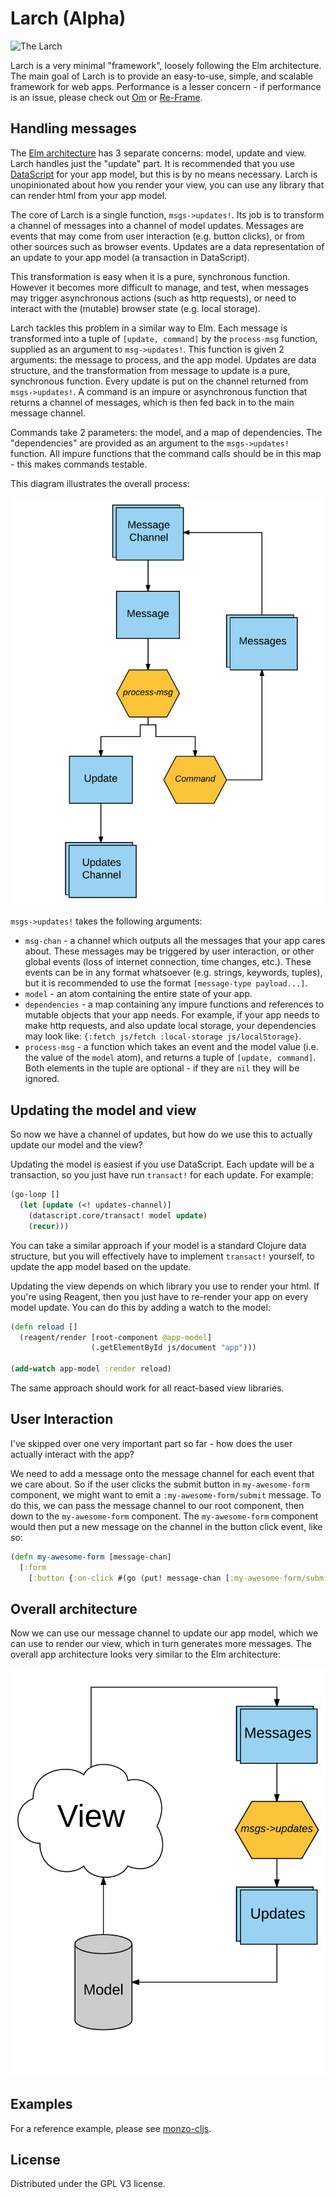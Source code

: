 # Larch (Alpha)

![The Larch](https://s-media-cache-ak0.pinimg.com/originals/17/ff/7f/17ff7f207250309896e0d1f859c9ed41.jpg)

Larch is a very minimal "framework", loosely following the Elm architecture. The main goal of Larch is to provide an easy-to-use, simple, and scalable framework for web apps. Performance is a lesser concern - if performance is an issue, please check out [Om](https://github.com/omcljs/om) or [Re-Frame](https://github.com/Day8/re-frame).

## Handling messages

The [Elm architecture](https://guide.elm-lang.org/architecture/) has 3 separate concerns: model, update and view. Larch handles just the "update" part. It is recommended that you use [DataScript](https://github.com/tonsky/datascript) for your app model, but this is by no means necessary. Larch is unopinionated about how you render your view, you can use any library that can render html from your app model.

The core of Larch is a single function, `msgs->updates!`. Its job is to transform a channel of messages into a channel of model updates. Messages are events that may come from user interaction (e.g. button clicks), or from other sources such as browser events. Updates are a data representation of an update to your app model (a transaction in DataScript).

This transformation is easy when it is a pure, synchronous function. However it becomes more difficult to manage, and test, when messages may trigger asynchronous actions (such as http requests), or need to interact with the (mutable) browser state (e.g. local storage). 

Larch tackles this problem in a similar way to Elm. Each message is transformed into a tuple of `[update, command]` by the `process-msg` function, supplied as an argument to `msg->updates!`. This function is given 2 arguments: the message to process, and the app model. Updates are data structure, and the transformation from message to update is a pure, synchronous function. Every update is put on the channel returned from `msgs->updates!`. A command is an impure or asynchronous function that returns a channel of messages, which is then fed back in to the main message channel.

Commands take 2 parameters: the model, and a map of dependencies. The "dependencies" are provided as an argument to the `msgs->updates!` function. All impure functions that the command calls should be in this map - this makes commands testable. 

This diagram illustrates the overall process:

![msgs->updates! diagram](images/larch-msgs-updates.png)

`msgs->updates!` takes the following arguments:

* `msg-chan` - a channel which outputs all the messages that your app cares about. These messages may be triggered by user interaction, or other global events (loss of internet connection, time changes, etc.). These events can be in any format whatsoever (e.g. strings, keywords, tuples), but it is recommended to use the format `[message-type payload...]`.
* `model` - an atom containing the entire state of your app.
* `dependencies` - a map containing any impure functions and references to mutable objects that your app needs. For example, if your app needs to make http requests, and also update local storage, your dependencies may look like: `{:fetch js/fetch :local-storage js/localStorage}`.
* `process-msg` - a function which takes an event and the model value (i.e. the value of the `model` atom), and returns a tuple of `[update, command]`. Both elements in the tuple are optional - if they are `nil` they will be ignored.

## Updating the model and view

So now we have a channel of updates, but how do we use this to actually update our model and the view? 

Updating the model is easiest if you use DataScript. Each update will be a transaction, so you just have run `transact!` for each update. For example:

``` clojure
(go-loop []
  (let [update (<! updates-channel)]
    (datascript.core/transact! model update)
    (recur)))
```

You can take a similar approach if your model is a standard Clojure data structure, but you will effectively have to implement `transact!` yourself, to update the app model based on the update.

Updating the view depends on which library you use to render your html. If you're using Reagent, then you just have to re-render your app on every model update. You can do this by adding a watch to the model:

``` clojure
(defn reload []
  (reagent/render [root-component @app-model]
                  (.getElementById js/document "app")))

(add-watch app-model :render reload)
```

The same approach should work for all react-based view libraries.

## User Interaction

I've skipped over one very important part so far - how does the user actually interact with the app? 

We need to add a message onto the message channel for each event that we care about. So if the user clicks the submit button in `my-awesome-form` component, we might want to emit a `:my-awesome-form/submit` message. To do this, we can pass the message channel to our root component, then down to the `my-awesome-form` component. The `my-awesome-form` component would then put a new message on the channel in the button click event, like so:

``` clojure
(defn my-awesome-form [message-chan]
  [:form
    [:button {:on-click #(go (put! message-chan [:my-awesome-form/submit %]))}]])
```

## Overall architecture

Now we can use our message channel to update our app model, which we can use to render our view, which in turn generates more messages. The overall app architecture looks very similar to the Elm architecture:

![msgs->updates! diagram](images/larch-architecture.png)

## Examples

For a reference example, please see [monzo-cljs](https://github.com/DaveWM/monzo-cljs).

## License

Distributed under the GPL V3 license.
